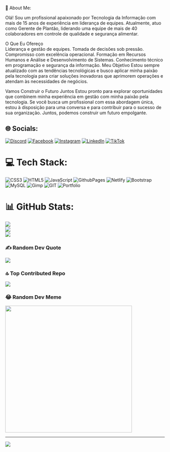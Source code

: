 💫 About Me:

Olá! Sou um profissional apaixonado por Tecnologia da Informação com mais de 15 anos de experiência em liderança de equipes. Atualmente, atuo como Gerente de Plantão, liderando uma equipe de mais de 40 colaboradores em controle de qualidade e segurança alimentar.

O Que Eu Ofereço <br>
Liderança e gestão de equipes.
Tomada de decisões sob pressão.
Compromisso com excelência operacional.
Formação em Recursos Humanos e Análise e Desenvolvimento de Sistemas.
Conhecimento técnico em programação e segurança da informação.
Meu Objetivo
Estou sempre atualizado com as tendências tecnológicas e busco aplicar minha paixão pela tecnologia para criar soluções inovadoras que aprimorem operações e atendam às necessidades de negócios.

Vamos Construir o Futuro Juntos
Estou pronto para explorar oportunidades que combinem minha experiência em gestão com minha paixão pela tecnologia. Se você busca um profissional com essa abordagem única, estou à disposição para uma conversa e para contribuir para o sucesso de sua organização. Juntos, podemos construir um futuro empolgante.


## 🌐 Socials:
[![Discord](https://img.shields.io/badge/Discord-%237289DA.svg?logo=discord&logoColor=white)](https://discord.gg/silviocalixto) [![Facebook](https://img.shields.io/badge/Facebook-%231877F2.svg?logo=Facebook&logoColor=white)](https://facebook.com/https://www.facebook.com/silvio.calixto/) [![Instagram](https://img.shields.io/badge/Instagram-%23E4405F.svg?logo=Instagram&logoColor=white)](https://instagram.com/https://www.instagram.com/calixto_silvio/) [![LinkedIn](https://img.shields.io/badge/LinkedIn-%230077B5.svg?logo=linkedin&logoColor=white)](https://linkedin.com/in/https://www.linkedin.com/in/silviocalixto/) [![TikTok](https://img.shields.io/badge/TikTok-%23000000.svg?logo=TikTok&logoColor=white)](https://tiktok.com/@https://www.tiktok.com/@silviocalixto) 

# 💻 Tech Stack:
![CSS3](https://img.shields.io/badge/css3-%231572B6.svg?style=plastic&logo=css3&logoColor=white) ![HTML5](https://img.shields.io/badge/html5-%23E34F26.svg?style=plastic&logo=html5&logoColor=white) ![JavaScript](https://img.shields.io/badge/javascript-%23323330.svg?style=plastic&logo=javascript&logoColor=%23F7DF1E) ![GithubPages](https://img.shields.io/badge/github%20pages-121013?style=plastic&logo=github&logoColor=white) ![Netlify](https://img.shields.io/badge/netlify-%23000000.svg?style=plastic&logo=netlify&logoColor=#00C7B7) ![Bootstrap](https://img.shields.io/badge/bootstrap-%238511FA.svg?style=plastic&logo=bootstrap&logoColor=white) ![MySQL](https://img.shields.io/badge/mysql-%2300000f.svg?style=plastic&logo=mysql&logoColor=white) ![Gimp](https://img.shields.io/badge/Gimp-657D8B?style=plastic&logo=gimp&logoColor=FFFFFF) ![GIT](https://img.shields.io/badge/Git-fc6d26?style=plastic&logo=git&logoColor=white) ![Portfolio](https://img.shields.io/badge/Portfolio-%23000000.svg?style=plastic&logo=firefox&logoColor=#FF7139)
# 📊 GitHub Stats:
![](https://github-readme-stats.vercel.app/api?username=SilvioCalixto&theme=tokyonight&hide_border=true&include_all_commits=false&count_private=true)<br/>
![](https://github-readme-streak-stats.herokuapp.com/?user=SilvioCalixto&theme=tokyonight&hide_border=true)<br/>
![](https://github-readme-stats.vercel.app/api/top-langs/?username=SilvioCalixto&theme=tokyonight&hide_border=true&include_all_commits=false&count_private=true&layout=compact)

### ✍️ Random Dev Quote
![](https://quotes-github-readme.vercel.app/api?type=vetical&theme=tokyonight)

### 🔝 Top Contributed Repo
![](https://github-contributor-stats.vercel.app/api?username=SilvioCalixto&limit=5&theme=dark&combine_all_yearly_contributions=true)

### 😂 Random Dev Meme
<img src='https://randommeme-five.vercel.app/' style="height: 400px;"/>

---
[![](https://visitcount.itsvg.in/api?id=SilvioCalixto&icon=0&color=0)](https://visitcount.itsvg.in)

<!-- Proudly created with GPRM ( https://gprm.itsvg.in ) -->
